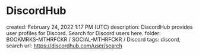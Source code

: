 # DiscordHub

created: February 24, 2022 1:17 PM (UTC)
description: DiscordHub provides user profiles for Discord. Search for Discord users here.
folder: BOOKMRKS-MTHRFCKR / SOCIAL-MTHRFCKR / Discord
tags: discord, search
url: https://discordhub.com/user/search